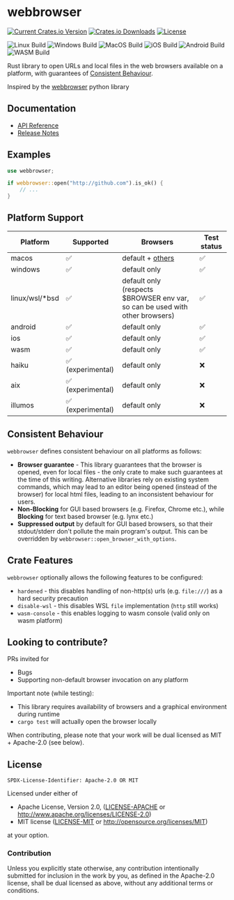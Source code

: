 # webbrowser

[![Current Crates.io Version](https://img.shields.io/crates/v/webbrowser.svg)](https://crates.io/crates/webbrowser)
[![Crates.io Downloads](https://img.shields.io/crates/d/webbrowser.svg)](https://crates.io/crates/webbrowser)
[![License](https://img.shields.io/crates/l/webbrowser.svg)](#license)

![Linux Build](https://github.com/amodm/webbrowser-rs/workflows/Linux/badge.svg?branch=main&x=1)
![Windows Build](https://github.com/amodm/webbrowser-rs/workflows/Windows/badge.svg?branch=main&x=1)
![MacOS Build](https://github.com/amodm/webbrowser-rs/workflows/MacOS/badge.svg?branch=main&x=1)
![iOS Build](https://github.com/amodm/webbrowser-rs/workflows/iOS/badge.svg?branch=main&x=1)
![Android Build](https://github.com/amodm/webbrowser-rs/workflows/Android/badge.svg?branch=main&x=1)
![WASM Build](https://github.com/amodm/webbrowser-rs/workflows/WASM/badge.svg?branch=main&x=1)

Rust library to open URLs and local files in the web browsers available on a platform, with guarantees of [Consistent Behaviour](#consistent-behaviour).

Inspired by the [webbrowser](https://docs.python.org/2/library/webbrowser.html) python library

## Documentation

- [API Reference](https://docs.rs/webbrowser)
- [Release Notes](CHANGELOG.md)

## Examples

```rust
use webbrowser;

if webbrowser::open("http://github.com").is_ok() {
    // ...
}
```

## Platform Support

| Platform | Supported | Browsers | Test status |
|----------|-----------|----------|-------------|
| macos    | ✅        | default + [others](https://docs.rs/webbrowser/latest/webbrowser/enum.Browser.html) | ✅ |
| windows  | ✅        | default only | ✅ |
| linux/wsl/*bsd  | ✅     | default only (respects $BROWSER env var, so can be used with other browsers) | ✅ |
| android  | ✅        | default only | ✅ |
| ios      | ✅        | default only | ✅ |
| wasm     | ✅        | default only | ✅ |
| haiku    | ✅ (experimental) | default only | ❌ |
| aix      | ✅ (experimental) | default only | ❌ |
| illumos  | ✅ (experimental) | default only | ❌ |

## Consistent Behaviour
`webbrowser` defines consistent behaviour on all platforms as follows:
* **Browser guarantee** - This library guarantees that the browser is opened, even for local files - the only crate to make such guarantees
at the time of this writing. Alternative libraries rely on existing system commands, which may lead to an editor being opened (instead
of the browser) for local html files, leading to an inconsistent behaviour for users.
* **Non-Blocking** for GUI based browsers (e.g. Firefox, Chrome etc.), while **Blocking** for text based browser (e.g. lynx etc.)
* **Suppressed output** by default for GUI based browsers, so that their stdout/stderr don't pollute the main program's output. This can be
overridden by `webbrowser::open_browser_with_options`.

## Crate Features
`webbrowser` optionally allows the following features to be configured:
* `hardened` - this disables handling of non-http(s) urls (e.g. `file:///`) as a hard security precaution
* `disable-wsl` - this disables WSL `file` implementation (`http` still works)
* `wasm-console` - this enables logging to wasm console (valid only on wasm platform)

## Looking to contribute?

PRs invited for

* Bugs
* Supporting non-default browser invocation on any platform

Important note (while testing):

* This library requires availability of browsers and a graphical environment during runtime
* `cargo test` will actually open the browser locally

When contributing, please note that your work will be dual licensed as MIT + Apache-2.0 (see below).

## License

`SPDX-License-Identifier: Apache-2.0 OR MIT`

Licensed under either of

* Apache License, Version 2.0, ([LICENSE-APACHE](LICENSE-APACHE) or http://www.apache.org/licenses/LICENSE-2.0)
* MIT license ([LICENSE-MIT](LICENSE-MIT) or http://opensource.org/licenses/MIT)

at your option.

### Contribution

Unless you explicitly state otherwise, any contribution intentionally submitted
for inclusion in the work by you, as defined in the Apache-2.0 license, shall be dual licensed as above, without any
additional terms or conditions.
